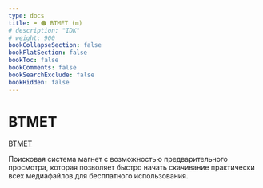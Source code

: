```yaml
---
type: docs
title: ➡️ 🟠 BTMET (m)
# description: "IDK"
# weight: 900
bookCollapseSection: false
bookFlatSection: false
bookToc: false
bookComments: false
bookSearchExclude: false
bookHidden: false
---
```


# BTMET

[BTMET](https://btmet.com/?nt)

Поисковая система магнет с возможностью предварительного просмотра, которая позволяет быстро начать скачивание практически всех медиафайлов для бесплатного использования.
